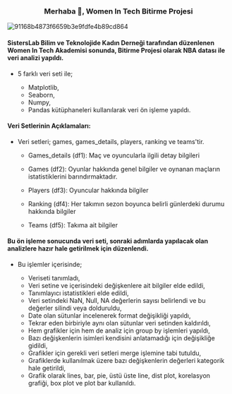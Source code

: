 <h3 align="center">Merhaba 👋, Women In Tech Bitirme Projesi</h3>

![91168b4873f6659b3e9fdfe4b89cd864](https://user-images.githubusercontent.com/40664789/182602833-ebdcf665-f052-440b-8ab3-a8b5b5961ec4.gif)

#### SistersLab Bilim ve Teknolojide Kadın Derneği tarafından düzenlenen Women In Tech Akademisi sonunda, Bitirme Projesi olarak NBA datası ile veri analizi yapıldı. 

- 5 farklı veri seti ile;

  * Matplotlib, 
  * Seaborn, 
  * Numpy,
  * Pandas kütüphaneleri kullanılarak veri ön işleme yapıldı.
  
#### Veri Setlerinin Açıklamaları:

- Veri setleri; games, games_details, players, ranking ve teams'tir.

  * Games_details (df1): Maç ve oyuncularla ilgili detay bilgileri
  
  * Games (df2): Oyunlar hakkında genel bilgiler ve oynanan maçların istatistiklerini barındırmaktadır.

  * Players (df3): Oyuncular hakkında bilgiler

  * Ranking (df4): Her takımın sezon boyunca belirli günlerdeki durumu hakkında bilgiler

  * Teams (df5): Takıma ait bilgiler

#### Bu ön işleme sonucunda veri seti, sonraki adımlarda yapılacak olan analizlere hazır hale getirilmek için düzenlendi.

- Bu işlemler içerisinde; 

  * Veriseti tanımladı,
  * Veri setine ve içerisindeki değişkenlere ait bilgiler elde edildi,
  * Tanımlayıcı istatistikleri elde edildi,
  * Veri setindeki NaN, Null, NA değerlerin sayısı belirlendi ve bu değerler silindi veya dolduruldu,
  * Date olan sütunlar incelenerek format değişikliği yapıldı,
  * Tekrar eden birbiriyle aynı olan sütunlar veri setinden kaldırıldı, 
  * Hem grafikler için hem de analiz için group by işlemleri yapıldı,
  * Bazı değişkenlerin isimleri kendisini anlatamadığı için değişikliğe gidildi, 
  * Grafikler için gerekli veri setleri merge işlemine tabi tutuldu,
  * Grafiklerde kullanılmak üzere bazı değişkenlerin değerleri kategorik hale getirildi,
  * Grafik olarak lines, bar, pie, üstü üste line, dist plot, korelasyon grafiği, box plot ve plot bar kullanıldı.
